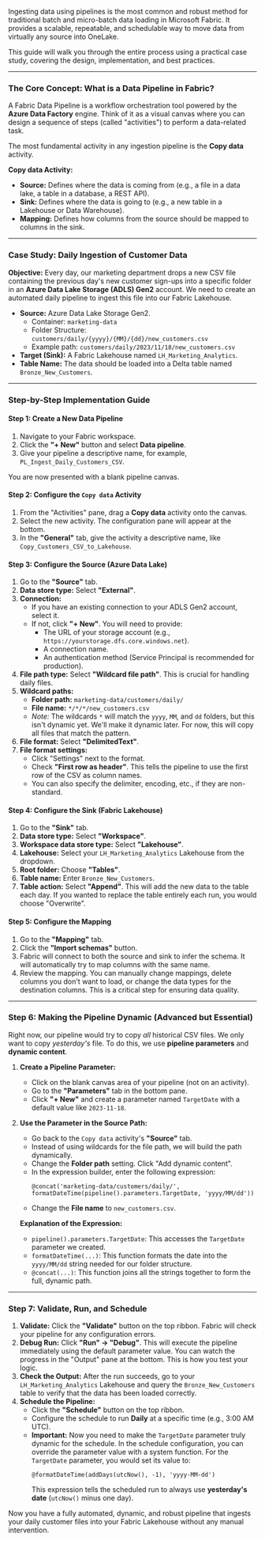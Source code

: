 Ingesting data using pipelines is the most common and robust method for traditional batch and micro-batch data loading in Microsoft Fabric. It provides a scalable, repeatable, and schedulable way to move data from virtually any source into OneLake.

This guide will walk you through the entire process using a practical case study, covering the design, implementation, and best practices.

---

### The Core Concept: What is a Data Pipeline in Fabric?

A Fabric Data Pipeline is a workflow orchestration tool powered by the **Azure Data Factory** engine. Think of it as a visual canvas where you can design a sequence of steps (called "activities") to perform a data-related task.

The most fundamental activity in any ingestion pipeline is the **Copy data** activity.

**Copy data Activity:**
*   **Source:** Defines where the data is coming from (e.g., a file in a data lake, a table in a database, a REST API).
*   **Sink:** Defines where the data is going to (e.g., a new table in a Lakehouse or Data Warehouse).
*   **Mapping:** Defines how columns from the source should be mapped to columns in the sink.

---

### Case Study: Daily Ingestion of Customer Data

**Objective:**
Every day, our marketing department drops a new CSV file containing the previous day's new customer sign-ups into a specific folder in an **Azure Data Lake Storage (ADLS) Gen2** account. We need to create an automated daily pipeline to ingest this file into our Fabric Lakehouse.

*   **Source:** Azure Data Lake Storage Gen2.
    *   Container: `marketing-data`
    *   Folder Structure: `customers/daily/{yyyy}/{MM}/{dd}/new_customers.csv`
    *   Example path: `customers/daily/2023/11/18/new_customers.csv`
*   **Target (Sink):** A Fabric Lakehouse named `LH_Marketing_Analytics`.
*   **Table Name:** The data should be loaded into a Delta table named `Bronze_New_Customers`.

---

### Step-by-Step Implementation Guide

#### Step 1: Create a New Data Pipeline

1.  Navigate to your Fabric workspace.
2.  Click the **"+ New"** button and select **Data pipeline**.
3.  Give your pipeline a descriptive name, for example, `PL_Ingest_Daily_Customers_CSV`.

You are now presented with a blank pipeline canvas.

#### Step 2: Configure the `Copy data` Activity

1.  From the "Activities" pane, drag a **Copy data** activity onto the canvas.
2.  Select the new activity. The configuration pane will appear at the bottom.
3.  In the **"General"** tab, give the activity a descriptive name, like `Copy_Customers_CSV_to_Lakehouse`.

#### Step 3: Configure the Source (Azure Data Lake)

1.  Go to the **"Source"** tab.
2.  **Data store type:** Select **"External"**.
3.  **Connection:**
    *   If you have an existing connection to your ADLS Gen2 account, select it.
    *   If not, click **"+ New"**. You will need to provide:
        *   The URL of your storage account (e.g., `https://yourstorage.dfs.core.windows.net`).
        *   A connection name.
        *   An authentication method (Service Principal is recommended for production).
4.  **File path type:** Select **"Wildcard file path"**. This is crucial for handling daily files.
5.  **Wildcard paths:**
    *   **Folder path:** `marketing-data/customers/daily/`
    *   **File name:** `*/*/*/new_customers.csv`
    *   *Note:* The wildcards `*` will match the `yyyy`, `MM`, and `dd` folders, but this isn't dynamic yet. We'll make it dynamic later. For now, this will copy all files that match the pattern.
6.  **File format:** Select **"DelimitedText"**.
7.  **File format settings:**
    *   Click "Settings" next to the format.
    *   Check **"First row as header"**. This tells the pipeline to use the first row of the CSV as column names.
    *   You can also specify the delimiter, encoding, etc., if they are non-standard.

#### Step 4: Configure the Sink (Fabric Lakehouse)

1.  Go to the **"Sink"** tab.
2.  **Data store type:** Select **"Workspace"**.
3.  **Workspace data store type:** Select **"Lakehouse"**.
4.  **Lakehouse:** Select your `LH_Marketing_Analytics` Lakehouse from the dropdown.
5.  **Root folder:** Choose **"Tables"**.
6.  **Table name:** Enter `Bronze_New_Customers`.
7.  **Table action:** Select **"Append"**. This will add the new data to the table each day. If you wanted to replace the table entirely each run, you would choose "Overwrite".

#### Step 5: Configure the Mapping

1.  Go to the **"Mapping"** tab.
2.  Click the **"Import schemas"** button.
3.  Fabric will connect to both the source and sink to infer the schema. It will automatically try to map columns with the same name.
4.  Review the mapping. You can manually change mappings, delete columns you don't want to load, or change the data types for the destination columns. This is a critical step for ensuring data quality.

---

### Step 6: Making the Pipeline Dynamic (Advanced but Essential)

Right now, our pipeline would try to copy *all* historical CSV files. We only want to copy *yesterday's* file. To do this, we use **pipeline parameters** and **dynamic content**.

1.  **Create a Pipeline Parameter:**
    *   Click on the blank canvas area of your pipeline (not on an activity).
    *   Go to the **"Parameters"** tab in the bottom pane.
    *   Click **"+ New"** and create a parameter named `TargetDate` with a default value like `2023-11-18`.

2.  **Use the Parameter in the Source Path:**
    *   Go back to the `Copy data` activity's **"Source"** tab.
    *   Instead of using wildcards for the file path, we will build the path dynamically.
    *   Change the **Folder path** setting. Click "Add dynamic content".
    *   In the expression builder, enter the following expression:
        ```
        @concat('marketing-data/customers/daily/', formatDateTime(pipeline().parameters.TargetDate, 'yyyy/MM/dd'))
        ```
    *   Change the **File name** to `new_customers.csv`.

    **Explanation of the Expression:**
    *   `pipeline().parameters.TargetDate`: This accesses the `TargetDate` parameter we created.
    *   `formatDateTime(...)`: This function formats the date into the `yyyy/MM/dd` string needed for our folder structure.
    *   `@concat(...)`: This function joins all the strings together to form the full, dynamic path.

---

### Step 7: Validate, Run, and Schedule

1.  **Validate:** Click the **"Validate"** button on the top ribbon. Fabric will check your pipeline for any configuration errors.
2.  **Debug Run:** Click **"Run" -> "Debug"**. This will execute the pipeline immediately using the default parameter value. You can watch the progress in the "Output" pane at the bottom. This is how you test your logic.
3.  **Check the Output:** After the run succeeds, go to your `LH_Marketing_Analytics` Lakehouse and query the `Bronze_New_Customers` table to verify that the data has been loaded correctly.
4.  **Schedule the Pipeline:**
    *   Click the **"Schedule"** button on the top ribbon.
    *   Configure the schedule to run **Daily** at a specific time (e.g., 3:00 AM UTC).
    *   **Important:** Now you need to make the `TargetDate` parameter truly dynamic for the schedule. In the schedule configuration, you can override the parameter value with a system function. For the `TargetDate` parameter, you would set its value to:
        ```
        @formatDateTime(addDays(utcNow(), -1), 'yyyy-MM-dd')
        ```
        This expression tells the scheduled run to always use **yesterday's date** (`utcNow()` minus one day).

Now you have a fully automated, dynamic, and robust pipeline that ingests your daily customer files into your Fabric Lakehouse without any manual intervention.